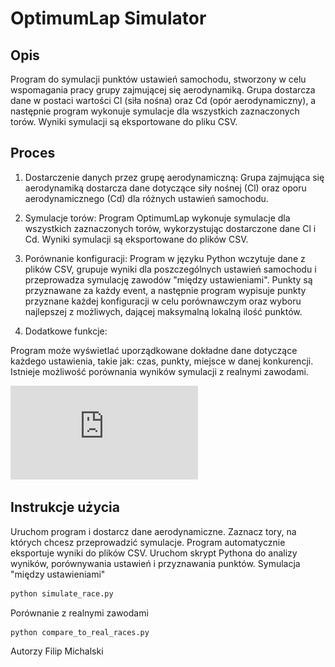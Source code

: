 # OptimumLap Simulator
## Opis
Program do symulacji punktów ustawień samochodu, stworzony w celu wspomagania pracy grupy zajmującej się aerodynamiką. Grupa dostarcza dane w postaci wartości Cl (siła nośna) oraz Cd (opór aerodynamiczny), a następnie program wykonuje symulacje dla wszystkich zaznaczonych torów. Wyniki symulacji są eksportowane do pliku CSV.

## Proces
1. Dostarczenie danych przez grupę aerodynamiczną:
Grupa zajmująca się aerodynamiką dostarcza dane dotyczące siły nośnej (Cl) oraz oporu aerodynamicznego (Cd) dla różnych ustawień samochodu.

2. Symulacje torów:
Program OptimumLap wykonuje symulacje dla wszystkich zaznaczonych torów, wykorzystując dostarczone dane Cl i Cd. Wyniki symulacji są eksportowane do plików CSV.

3. Porównanie konfiguracji:
Program w języku Python wczytuje dane z plików CSV, grupuje wyniki dla poszczególnych ustawień samochodu i przeprowadza symulację zawodów "między ustawieniami". Punkty są przyznawane za każdy event, a następnie program wypisuje punkty przyznane każdej konfiguracji w celu porównawczym oraz wyboru najlepszej z możliwych, dającej maksymalną lokalną ilość punktów.

4. Dodatkowe funkcje:

Program może wyświetlać uporządkowane dokładne dane dotyczące każdego ustawienia, takie jak: czas, punkty, miejsce w danej konkurencji.
Istnieje możliwość porównania wyników symulacji z realnymi zawodami.

![Diagram działania programu](https://github.com/Fileq03/aero/blob/main/diagram.drawio.pdf)

## Instrukcje użycia
Uruchom program i dostarcz dane aerodynamiczne.
Zaznacz tory, na których chcesz przeprowadzić symulacje.
Program automatycznie eksportuje wyniki do plików CSV.
Uruchom skrypt Pythona do analizy wyników, porównywania ustawień i przyznawania punktów.
Symulacja "między ustawieniami"
```python
python simulate_race.py
```
Porównanie z realnymi zawodami
```python
python compare_to_real_races.py
```
Autorzy
Filip Michalski
